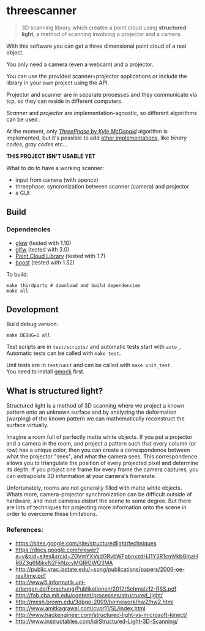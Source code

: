# threescanner

> 3D scanning library which creates a point cloud using **structured light**,
> a method of scanning involving a projector and a camera.

With this software you can get a three dimensional point cloud of a real object.

You only need a camera (even a webcam) and a projector.

You can use the provided scanner+projector applications or include the library
in your own project using the API.

Projector and scanner are in separate processes and they communicate via tcp,
so they can reside in different computers.

*Scanner* and *projector* are implementation-agnostic, so different algorithms can
be used .

At the moment, only [*ThreePhase* by *Kyle McDonald*](https://code.google.com/p/structured-light/)
algorithm is implemented, but it's possible to add [other implementations](https://sites.google.com/site/structuredlight/techniques),
like *binary codes*, *gray codes* etc...

**THIS PROJECT ISN'T USABLE YET**

What to do to have a working scanner:

 - input from camera (with opencv)
 - threephase: syncronization between scanner (camera) and projector
 - a GUI

## Build

### Dependencies

 - [glew](http://glew.sourceforge.net/) (tested with 1.10)
 - [glfw](http://www.glfw.org/) (tested with 3.0)
 - [Point Cloud Library](http://www.pointclouds.org) (tested with 1.7)
 - [boost](http://www.boost.org/) (tested with 1.52)

To build:

    make thirdparty # download and build dependencies
    make all

## Development

Build debug version:

    make DEBUG=1 all

Test scripts are in `test/scripts/` and automatic tests start with `auto_`.  
Automatic tests can be called with `make test`.

Unit tests are in `test/unit` and can be called with `make unit_test`.  
You need to install [gmock](https://code.google.com/p/googlemock/) first. 

## What is structured light?

Structured light is a method of 3D scanning where we project a known pattern onto an unknown surface and by analyzing the deformation (warping) of the known pattern we can mathematically reconstruct the surface virtually. 

Imagine a room full of perfectly matte white objects. If you put a projector and a camera in the room, and project a pattern such that every column (or row) has a unique color, then you can create a correspondence between what the projector "sees", and what the camera sees. This correspondence allows you to triangulate the position of every projected pixel and determine its depth. If you project one frame for every frame the camera captures, you can extrapolate 3D information at your camera's framerate.

Unfortunately, rooms are not generally filled with matte white objects. Whats more, camera-projector synchronization can be difficult outside of hardware, and most cameras distort the scene to some degree. But there are lots of techniques for projecting more information onto the scene in order to overcome these limitations.

### References:

 - <https://sites.google.com/site/structuredlight/techniques>
 - <https://docs.google.com/viewer?a=v&pid=sites&srcid=ZGVmYXVsdGRvbWFpbnxzdHJ1Y3R1cmVkbGlnaHR8Z3g6MjkyN2FkNzcyMGRlOWQ3MA>
 - <http://public.vrac.iastate.edu/~song/publications/papers/2006-oe-realtime.pdf>
 - <http://www5.informatik.uni-erlangen.de/Forschung/Publikationen/2012/Schmalz12-RSS.pdf>
 - <http://fab.cba.mit.edu/content/processes/structured_light/>
 - <http://mesh.brown.edu/3dpgp-2009/homework/hw2/hw2.html>
 - <http://www.amitkagrawal.com/cvpr11/SL/index.html>
 - <http://www.hackengineer.com/structured-light-vs-microsoft-kinect/>
 - <http://www.instructables.com/id/Structured-Light-3D-Scanning/>
